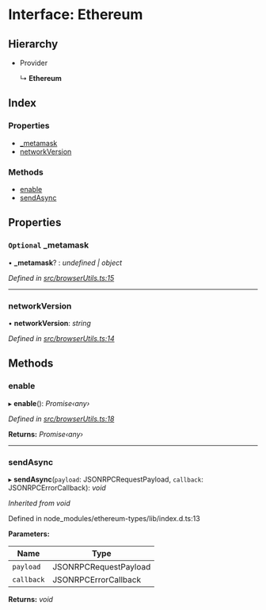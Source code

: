 # Interface: Ethereum

## Hierarchy

* Provider

  ↳ **Ethereum**

## Index

### Properties

* [_metamask](_browserutils_.ethereum.md#optional-_metamask)
* [networkVersion](_browserutils_.ethereum.md#networkversion)

### Methods

* [enable](_browserutils_.ethereum.md#enable)
* [sendAsync](_browserutils_.ethereum.md#sendasync)

## Properties

### `Optional` _metamask

• **_metamask**? : *undefined | object*

*Defined in [src/browserUtils.ts:15](https://github.com/PolymathNetwork/polymath-sdk/blob/45453ad/src/browserUtils.ts#L15)*

___

###  networkVersion

• **networkVersion**: *string*

*Defined in [src/browserUtils.ts:14](https://github.com/PolymathNetwork/polymath-sdk/blob/45453ad/src/browserUtils.ts#L14)*

## Methods

###  enable

▸ **enable**(): *Promise‹any›*

*Defined in [src/browserUtils.ts:18](https://github.com/PolymathNetwork/polymath-sdk/blob/45453ad/src/browserUtils.ts#L18)*

**Returns:** *Promise‹any›*

___

###  sendAsync

▸ **sendAsync**(`payload`: JSONRPCRequestPayload, `callback`: JSONRPCErrorCallback): *void*

*Inherited from void*

Defined in node_modules/ethereum-types/lib/index.d.ts:13

**Parameters:**

Name | Type |
------ | ------ |
`payload` | JSONRPCRequestPayload |
`callback` | JSONRPCErrorCallback |

**Returns:** *void*

